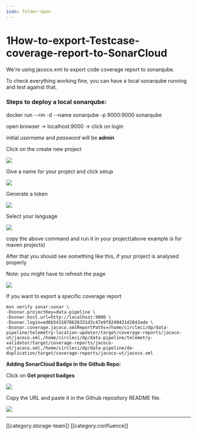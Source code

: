 ```yaml
---
icon: folder-open
---
```


# 1How-to-export-Testcase-coverage-report-to-SonarCloud

We're using jacoco.xml to export code coverage report to sonarqube.

To check everything working fine, you can have a local sonarqube running and test against that.

### Steps to deploy a local sonarqube:

docker run --rm -d --name sonarqube -p 9000:9000 sonarqube

open browser → localhost:9000 → click on login

initial _username_ and _password_ will be **admin**

Click on the create new project

![](../../../../../../DevOpsFull/devops-kn-hw2/images/storage/image2019-11-26\_11-6-24.png)

Give a name for your project and click setup

![](../../../../../../DevOpsFull/devops-kn-hw2/images/storage/image2019-11-26\_11-7-37.png)

Generate a token

![](../../../../../../DevOpsFull/devops-kn-hw2/images/storage/image2019-11-26\_11-8-37.png)

Select your language

![](../../../../../../DevOpsFull/devops-kn-hw2/images/storage/image2019-11-26\_11-11-27.png)

copy the above command and run it in your project(above example is for maven projects)

After that you should see something like this, if your project is analysed properly

Note: you might have to refresh the page

![](../../../../../../DevOpsFull/devops-kn-hw2/images/storage/image2019-11-26\_11-13-55.png)

If you want to export a specific coverage report

```
mvn verify sonar:sonar \
-Dsonar.projectKey=data-pipeline \
-Dsonar.host.url=http://localhost:9000 \
-Dsonar.login=ed6b5431870626331d3c47e9f8240431d2843ade \
-Dsonar.coverage.jacoco.xmlReportPaths=/home/circleci/dp/data-pipeline/telemetry-location-updater/target/coverage-reports/jacoco-ut/jacoco.xml,/home/circleci/dp/data-pipeline/telemetry-validator/target/coverage-reports/jacoco-ut/jacoco.xml,/home/circleci/dp/data-pipeline/de-duplication/target/coverage-reports/jacoco-ut/jacoco.xml
```

**Adding SonarCloud Badge in the Github Repo:**

Click on **Get project badges**

![](../../../../../../DevOpsFull/devops-kn-hw2/images/storage/image2019-12-16\_12-54-25.png)

Copy the URL and paste it in the Github repository README file.

![](../../../../../../DevOpsFull/devops-kn-hw2/images/storage/image2019-12-16\_12-52-33.png)

***

\[\[category.storage-team]] \[\[category.confluence]]
